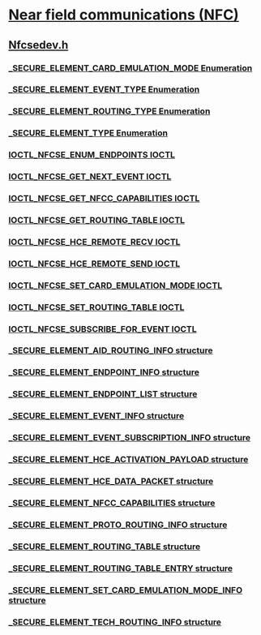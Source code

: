 # [Near field communications (NFC)](../_nfpdrivers/index.md)
## [Nfcsedev.h](index.md)
### [_SECURE_ELEMENT_CARD_EMULATION_MODE Enumeration](../nfcsedev/ne-nfcsedev-_secure_element_card_emulation_mode.md)
### [_SECURE_ELEMENT_EVENT_TYPE Enumeration](../nfcsedev/ne-nfcsedev-_secure_element_event_type.md)
### [_SECURE_ELEMENT_ROUTING_TYPE Enumeration](../nfcsedev/ne-nfcsedev-_secure_element_routing_type.md)
### [_SECURE_ELEMENT_TYPE Enumeration](../nfcsedev/ne-nfcsedev-_secure_element_type.md)
### [IOCTL_NFCSE_ENUM_ENDPOINTS IOCTL](../nfcsedev/ni-nfcsedev-ioctl_nfcse_enum_endpoints.md)
### [IOCTL_NFCSE_GET_NEXT_EVENT IOCTL](../nfcsedev/ni-nfcsedev-ioctl_nfcse_get_next_event.md)
### [IOCTL_NFCSE_GET_NFCC_CAPABILITIES IOCTL](../nfcsedev/ni-nfcsedev-ioctl_nfcse_get_nfcc_capabilities.md)
### [IOCTL_NFCSE_GET_ROUTING_TABLE IOCTL](../nfcsedev/ni-nfcsedev-ioctl_nfcse_get_routing_table.md)
### [IOCTL_NFCSE_HCE_REMOTE_RECV IOCTL](../nfcsedev/ni-nfcsedev-ioctl_nfcse_hce_remote_recv.md)
### [IOCTL_NFCSE_HCE_REMOTE_SEND IOCTL](../nfcsedev/ni-nfcsedev-ioctl_nfcse_hce_remote_send.md)
### [IOCTL_NFCSE_SET_CARD_EMULATION_MODE IOCTL](../nfcsedev/ni-nfcsedev-ioctl_nfcse_set_card_emulation_mode.md)
### [IOCTL_NFCSE_SET_ROUTING_TABLE IOCTL](../nfcsedev/ni-nfcsedev-ioctl_nfcse_set_routing_table.md)
### [IOCTL_NFCSE_SUBSCRIBE_FOR_EVENT IOCTL](../nfcsedev/ni-nfcsedev-ioctl_nfcse_subscribe_for_event.md)
### [_SECURE_ELEMENT_AID_ROUTING_INFO structure](../nfcsedev/ns-nfcsedev-_secure_element_aid_routing_info.md)
### [_SECURE_ELEMENT_ENDPOINT_INFO structure](../nfcsedev/ns-nfcsedev-_secure_element_endpoint_info.md)
### [_SECURE_ELEMENT_ENDPOINT_LIST structure](../nfcsedev/ns-nfcsedev-_secure_element_endpoint_list.md)
### [_SECURE_ELEMENT_EVENT_INFO structure](../nfcsedev/ns-nfcsedev-_secure_element_event_info.md)
### [_SECURE_ELEMENT_EVENT_SUBSCRIPTION_INFO structure](../nfcsedev/ns-nfcsedev-_secure_element_event_subscription_info.md)
### [_SECURE_ELEMENT_HCE_ACTIVATION_PAYLOAD structure](../nfcsedev/ns-nfcsedev-_secure_element_hce_activation_payload.md)
### [_SECURE_ELEMENT_HCE_DATA_PACKET structure](../nfcsedev/ns-nfcsedev-_secure_element_hce_data_packet.md)
### [_SECURE_ELEMENT_NFCC_CAPABILITIES structure](../nfcsedev/ns-nfcsedev-_secure_element_nfcc_capabilities.md)
### [_SECURE_ELEMENT_PROTO_ROUTING_INFO structure](../nfcsedev/ns-nfcsedev-_secure_element_proto_routing_info.md)
### [_SECURE_ELEMENT_ROUTING_TABLE structure](../nfcsedev/ns-nfcsedev-_secure_element_routing_table.md)
### [_SECURE_ELEMENT_ROUTING_TABLE_ENTRY structure](../nfcsedev/ns-nfcsedev-_secure_element_routing_table_entry.md)
### [_SECURE_ELEMENT_SET_CARD_EMULATION_MODE_INFO structure](../nfcsedev/ns-nfcsedev-_secure_element_set_card_emulation_mode_info.md)
### [_SECURE_ELEMENT_TECH_ROUTING_INFO structure](../nfcsedev/ns-nfcsedev-_secure_element_tech_routing_info.md)
